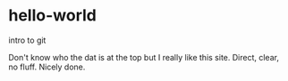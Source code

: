 # hello-world
intro to git

Don't know who the dat is at the top but I really like this site. Direct, clear, no fluff.  Nicely done.
